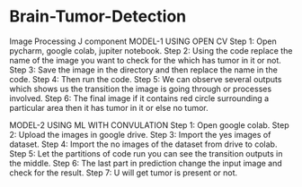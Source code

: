 # Brain-Tumor-Detection
Image Processing J component MODEL-1 USING OPEN CV Step 1: Open pycharm, google colab, jupiter notebook. Step 2: Using the code replace the name of the image you want to check for the which has tumor in it or not. Step 3: Save the image in the directory and then replace the name in the code. Step 4: Then run the code. Step 5: We can observe several outputs which shows us the transition the image is going through or processes involved. Step 6: The final image if it contains red circle surrounding a particular area then it has tumor in it or else no tumor.

MODEL-2 USING ML WITH CONVULATION Step 1: Open google colab. Step 2: Upload the images in google drive. Step 3: Import the yes images of dataset. Step 4: Import the no images of the dataset from drive to colab. Step 5: Let the partitions of code run you can see the transition outputs in the middle. Step 6: The last part in prediction change the input image and check for the result. Step 7: U will get tumor is present or not.

